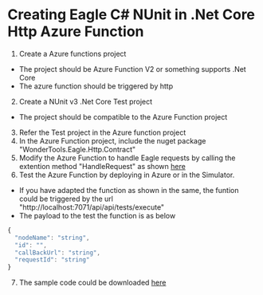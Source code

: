 # Creating Eagle C# NUnit in .Net Core Http Azure Function

1. Create a Azure functions project
 * The project should be Azure Function V2 or something supports .Net Core
 * The azure function should be triggered by http
2. Create a NUnit v3 .Net Core Test project
 * The project should be compatible to the Azure Function project
3. Refer the Test project in the Azure function project
4. In the Azure Function project, include the nuget package "WonderTools.Eagle.Http.Contract"
5. Modify the Azure Function to handle Eagle requests by calling the extention method "HandleRequest" as shown [here](https://raw.githubusercontent.com/WonderTools/Eagle.Documentation/master/Samples/S001-asp.net-core-azure-functions/code/EagleAzureFunctionNunitHttp/EagleAzureFunctionNunitHttp/Function1.cs)
6. Test the Azure Function by deploying in Azure or in the Simulator.
* If you have adapted the function as shown in the same, the funtion could be triggered by the url "http://localhost:7071/api/api/tests/execute"
* The payload to the test the function is as below
```javascript
{
  "nodeName": "string",
  "id": "",
  "callBackUrl": "string",
  "requestId": "string"
}
```
7. The sample code could be downloaded [here](https://github.com/WonderTools/Eagle.Documentation/raw/master/Samples/S001-asp.net-core-azure-functions/code/EagleAzureFunctionNunitHttp.zip)
